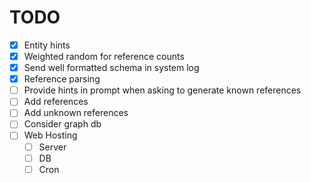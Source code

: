 # TODO

- [x]  Entity hints
- [x]  Weighted random for reference counts
- [x]  Send well formatted schema in system log
- [x]  Reference parsing
- [ ]  Provide hints in prompt when asking to generate known references
- [ ]  Add references
- [ ]  Add unknown references
- [ ]  Consider graph db
- [ ]  Web Hosting
    - [ ] Server
    - [ ] DB
    - [ ] Cron